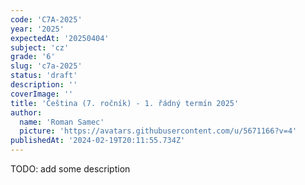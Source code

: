 ```yaml
---
code: 'C7A-2025'
year: '2025'
expectedAt: '20250404'
subject: 'cz'
grade: '6'
slug: 'c7a-2025'
status: 'draft'
description: ''
coverImage: ''
title: 'Čeština (7. ročník) - 1. řádný termín 2025'
author:
  name: 'Roman Samec'
  picture: 'https://avatars.githubusercontent.com/u/5671166?v=4'
publishedAt: '2024-02-19T20:11:55.734Z'
---
```


TODO: add some description